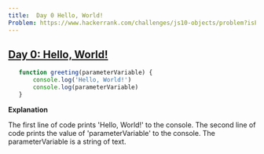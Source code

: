 ```yaml
---
title:  Day 0 Hello, World!
Problem: https://www.hackerrank.com/challenges/js10-objects/problem?isFullScreen=true
---
```


## [Day 0: Hello, World!](https://www.hackerrank.com/challenges/js10-objects/problem?isFullScreen=true)

 ```js
    function greeting(parameterVariable) {
        console.log('Hello, World!')
        console.log(parameterVariable)
    }
  ```
  
**Explanation**

The first line of code prints 'Hello, World!' to the console. The second line of code prints the value of 'parameterVariable' to the console. The parameterVariable is a string of text.